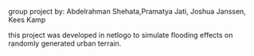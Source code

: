 group project by: Abdelrahman Shehata,Pramatya Jati, Joshua Janssen, Kees Kamp 

this project was  developed in netlogo to simulate flooding  effects on randomly generated urban terrain. 
